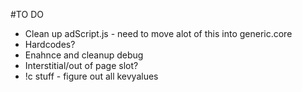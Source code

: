 #TO DO

- Clean up adScript.js - need to move alot of this into generic.core
- Hardcodes?
- Enahnce and cleanup debug
- Interstitial/out of page slot?
- !c stuff - figure out all kevyalues